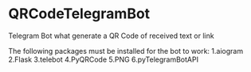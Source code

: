 # QRCodeTelegramBot
Telegram Bot what generate a QR Code of received text or link

The following packages must be installed for the bot to work:
1.aiogram
2.Flask
3.telebot
4.PyQRCode
5.PNG
6.pyTelegramBotAPI

